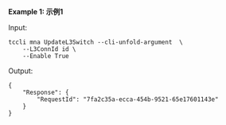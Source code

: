**Example 1: 示例1**



Input: 

```
tccli mna UpdateL3Switch --cli-unfold-argument  \
    --L3ConnId id \
    --Enable True
```

Output: 
```
{
    "Response": {
        "RequestId": "7fa2c35a-ecca-454b-9521-65e17601143e"
    }
}
```

